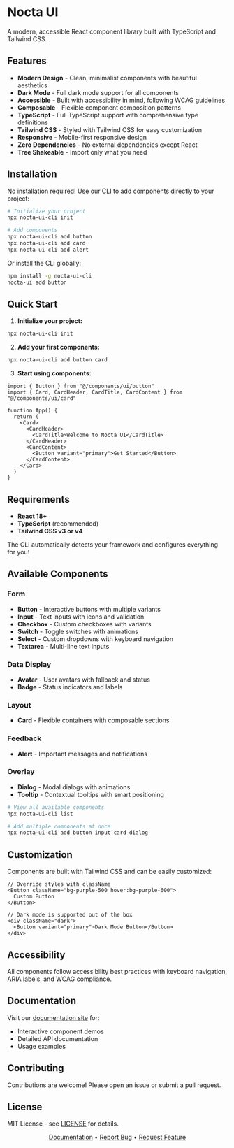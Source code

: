 # Nocta UI

A modern, accessible React component library built with TypeScript and Tailwind CSS.

## Features

-  **Modern Design** - Clean, minimalist components with beautiful aesthetics
-  **Dark Mode** - Full dark mode support for all components
-  **Accessible** - Built with accessibility in mind, following WCAG guidelines
-  **Composable** - Flexible component composition patterns
-  **TypeScript** - Full TypeScript support with comprehensive type definitions
-  **Tailwind CSS** - Styled with Tailwind CSS for easy customization
-  **Responsive** - Mobile-first responsive design
-  **Zero Dependencies** - No external dependencies except React
-  **Tree Shakeable** - Import only what you need

## Installation

No installation required! Use our CLI to add components directly to your project:

```bash
# Initialize your project
npx nocta-ui-cli init

# Add components
npx nocta-ui-cli add button
npx nocta-ui-cli add card
npx nocta-ui-cli add alert
```

Or install the CLI globally:

```bash
npm install -g nocta-ui-cli
nocta-ui add button
```

##  Quick Start

1. **Initialize your project:**
```bash
npx nocta-ui-cli init
```

2. **Add your first components:**
```bash
npx nocta-ui-cli add button card
```

3. **Start using components:**
```tsx
import { Button } from "@/components/ui/button"
import { Card, CardHeader, CardTitle, CardContent } from "@/components/ui/card"

function App() {
  return (
    <Card>
      <CardHeader>
        <CardTitle>Welcome to Nocta UI</CardTitle>
      </CardHeader>
      <CardContent>
        <Button variant="primary">Get Started</Button>
      </CardContent>
    </Card>
  )
}
```

## Requirements

- **React 18+**
- **TypeScript** (recommended)
- **Tailwind CSS v3 or v4**

The CLI automatically detects your framework and configures everything for you!

## Available Components

### Form
- **Button** - Interactive buttons with multiple variants
- **Input** - Text inputs with icons and validation
- **Checkbox** - Custom checkboxes with variants
- **Switch** - Toggle switches with animations
- **Select** - Custom dropdowns with keyboard navigation
- **Textarea** - Multi-line text inputs

### Data Display
- **Avatar** - User avatars with fallback and status
- **Badge** - Status indicators and labels

### Layout
- **Card** - Flexible containers with composable sections

### Feedback
- **Alert** - Important messages and notifications

### Overlay
- **Dialog** - Modal dialogs with animations
- **Tooltip** - Contextual tooltips with smart positioning

```bash
# View all available components
npx nocta-ui-cli list

# Add multiple components at once
npx nocta-ui-cli add button input card dialog
```

## Customization

Components are built with Tailwind CSS and can be easily customized:

```tsx
// Override styles with className
<Button className="bg-purple-500 hover:bg-purple-600">
  Custom Button
</Button>

// Dark mode is supported out of the box
<div className="dark">
  <Button variant="primary">Dark Mode Button</Button>
</div>
```

## Accessibility

All components follow accessibility best practices with keyboard navigation, ARIA labels, and WCAG compliance.

## Documentation

Visit our [documentation site](https://nocta-ui.dev) for:

-  Interactive component demos
-  Detailed API documentation  
-  Usage examples

## Contributing

Contributions are welcome! Please open an issue or submit a pull request.

## License

MIT License - see [LICENSE](LICENSE) for details.

<div align="center">
  <p>
    <a href="https://nocta-ui.dev">Documentation</a> •
    <a href="https://github.com/66HEX/nocta-ui/issues">Report Bug</a> •
    <a href="https://github.com/66HEX/nocta-ui/issues">Request Feature</a>
  </p>
</div>
